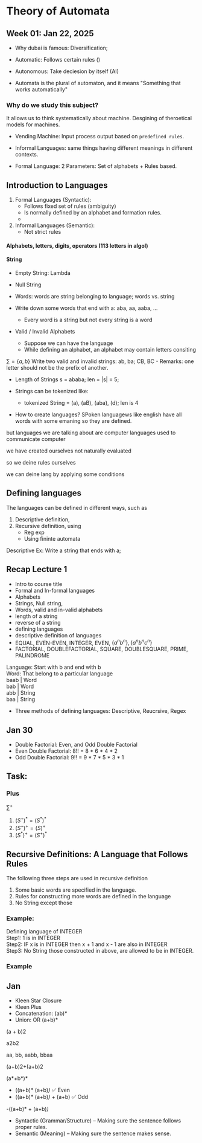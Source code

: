 # Theory of Automata

## Week 01: Jan 22, 2025

- Why dubai is famous: Diversification;

- Automatic: Follows certain rules ()
- Autonomous: Take deciesion by itself (AI)

- Automata is the plural of automaton, and it means "Something that works automatically"

### Why do we study this subject?
It allows us to think systematically about machine. Desgining of theroetical models for machines.

- Vending Machine: Input process output based on `predefined rules`.

- Informal Languages: same things having different meanings in different contexts.
- Formal Language: 2 Parameters: Set of alphabets + Rules based.


## Introduction to Languages
1. Formal Languages (Syntactic): 
    - Follows fixed set of rules (ambiguity)
    - Is normally defined by an alphabet and formation rules.
    - 
2. Informal Languages (Semantic): 
    - Not strict rules

#### Alphabets, letters, digits, operators (113 letters in algol)
#### String

- Empty String: Lambda
- Null String
- Words: words are string belonging to language; words vs. string

- Write down some words that end with a: aba, aa, aaba, ...
    - Every word is a string but not every string is a word

- Valid / Invalid Alphabets
    - Suppose we can have the language
    - While defining an alphabet, an alphabet may contain letters consiting

$\sum = \{a,b\}$ 
Write two valid and invalid strings: ab, ba; CB, BC
    - Remarks: one letter should not be the prefix of another.

- Length of Strings
s = ababa; len = |s| = 5;
- Strings can be tokenized like:
    - tokenized String = (a), (aB), (aba), (d); len is 4

- How to create languages?
SPoken languagews like english have all words with some emaning so they are defined.

but languages we are talking about are computer languages used to communicate computer

we have created ourselves not naturally evaluated

so we deine rules ourselves

we can deine lang by applying some conditions


## Defining languages
The languages can be defined in different ways, such as
1. Descriptive definition,
2. Recursive definition, using
    - Reg exp
    - Using fininte automata 

Descriptive Ex: Write a string that ends with a;



## Recap Lecture 1
- Intro to course title
- Formal and In-formal languages
- Alphabets
- Strings, Null string,
- Words, valid and in-valid alphabets
- length of a string
- reverse of a string
- defining languages
- descriptive definition of languages
- EQUAL, EVEN-EVEN, INTEGER, EVEN, $\{a^n b^n\}, \{a^n b^n c^n\}$
- FACTORIAL, DOUBLEFACTORIAL, SQUARE, DOUBLESQUARE, PRIME, PALINDROME

Language: Start with b and end with b<br>
Word: That belong to a particular language<br>
baab | Word <br>
bab | Word<br>
abb | String<br>
baa | String<br>

- Three methods of defining languages: Descriptive, Reucrsive, Regex


## Jan 30
- Double Factorial: Even, and Odd Double Factorial
- Even Double Factorial: 8!! = 8 * 6 * 4 * 2
- Odd Double Factorial: 9!! =  9 * 7 * 5 * 3 * 1 


## Task:


### Plus
$\sum^+$


1. $(S^+)^* = (S^*)^*$
2. $(S^+)^+ = (S)^+$
3. $(S^*)^+ = (S^+)^*$

## Recursive Definitions: A Language that Follows Rules
The following three steps are used in recursive definition
1. Some basic words are specified in the language.
2. Rules for constructing more words are defined in the language
3. No String except those


### Example:
Defining language of INTEGER<br>
Step1: 1 is in INTEGER<br>
Step2: IF x is in INTEGER then x + 1 and x - 1 are also in INTEGER<br>
Step3: No String those constructed in above, are allowed to be in INTEGER.<br>

### Example



## Jan
- Kleen Star Closure
- Kleen Plus
- Concatenation: (ab)*
- Union: OR (a+b)*



(a + b)2

a2b2



aa, bb, aabb, bbaa

(a+b)2+(a+b)2 

(a*+b*)*

- ((a+b)* (a+b)*)* ✅ Even
- ((a+b)* (a+b)*)* + (a+b) ✅ Odd

-((a+b)* + (a+b)*)*


-  Syntactic (Grammar/Structure) – Making sure the sentence follows proper rules.
-  Semantic (Meaning) – Making sure the sentence makes sense.










